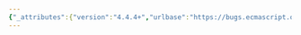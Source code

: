 ```yaml
---
{"_attributes":{"version":"4.4.4+","urlbase":"https://bugs.ecmascript.org/","maintainer":"dherman@mozilla.com"},"bug":{"bug_id":2053,"creation_ts":"2013-10-07 01:25:00 -0700","short_desc":"19.1.3.3, Object.defineProperties: enumeration order note does not take symbols into account","delta_ts":"2014-07-18 23:36:08 -0700","product":"Draft for 6th Edition","component":"technical issue","version":"Rev 19: September 27, 2013 Draft","rep_platform":"All","op_sys":"All","bug_status":"RESOLVED","resolution":"FIXED","priority":"Normal","bug_severity":"normal","everconfirmed":true,"reporter":{"uid":"andrebargull","name":"André Bargull"},"assigned_to":{"uid":"allen","name":"Allen Wirfs-Brock"},"long_desc":[{"commentid":5840,"comment_count":0,"who":{"uid":"andrebargull","name":"André Bargull"},"bug_when":"2013-10-07 01:25:21 -0700","thetext":"19.1.3.3, Runtime Semantics: ObjectDefineProperties Abstract Operation:\n\n> If an implementation defines a specific order of enumeration for the for-in statement, that\n> same enumeration order must be used to order the list elements in step 3 of this algorithm.\n\nfor-in does not enumerate symbol valued property keys, but ObjectDefineProperties does. Maybe enhance the note to say the enumeration order is only relevant for string valued property keys? And also say this restriction only applies to ordinary objects?"},{"commentid":9223,"comment_count":1,"who":{"uid":"allen","name":"Allen Wirfs-Brock"},"bug_when":"2014-07-16 14:52:41 -0700","thetext":"ObjectDefinePrpoerties is now uses the ordering produced by [[OwnPropertyKeys]] which is well defined for ordinary objects and includes symbols.\n\nThis is technically a breaking change for some implementations, but the old for-in ordering was implementation defined so in practice it's probably not very significant.\n\nfixed in rev26 editor's draft"},{"commentid":9316,"comment_count":2,"who":{"uid":"allen","name":"Allen Wirfs-Brock"},"bug_when":"2014-07-18 23:36:08 -0700","thetext":"in rev26 draft"}]}}
---
```

